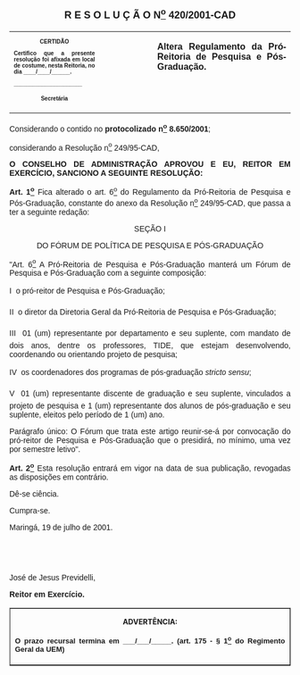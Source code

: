 <BODY>

<B><FONT FACE="Arial" SIZE=4><P ALIGN="CENTER"><A NAME="_Toc445798786"></P>
<P ALIGN="CENTER">R E S O L U &Ccedil; &Atilde; O  N<U><SUP>o</U></SUP>  420/2001-CAD</P>
</B></FONT><FONT FACE="Arial"><P ALIGN="JUSTIFY"></P></FONT>
<TABLE CELLSPACING=0 BORDER=0 CELLPADDING=7 WIDTH=612>
<TR><TD WIDTH="32%" VALIGN="TOP">
<B><FONT FACE="Arial" SIZE=1><P ALIGN="CENTER">CERTID&Atilde;O</P>
<P ALIGN="JUSTIFY">   Certifico que a presente resolu&ccedil;&atilde;o foi afixada em local de costume, nesta Reitoria, no dia ____/____/______.</P>
<P ALIGN="JUSTIFY"></P>
<P ALIGN="JUSTIFY">______________________</P>
<P ALIGN="CENTER">Secret&aacute;ria</B></FONT></TD>
<TD WIDTH="19%" VALIGN="TOP">&nbsp;</TD>
<TD WIDTH="49%" VALIGN="TOP">
<B><FONT FACE="Arial"><P ALIGN="JUSTIFY">Altera Regulamento da Pr&oacute;-Reitoria de Pesquisa e P&oacute;s-Gradua&ccedil;&atilde;o.</B></FONT></TD>
</TR>
</TABLE>

<FONT FACE="Arial"><P ALIGN="JUSTIFY"></P>
<P ALIGN="JUSTIFY">&#9;Considerando o contido no <B>protocolizado n<U><SUP>o</U></SUP> 8.650/2001</B>;</P>
<P ALIGN="JUSTIFY">&#9;considerando a Resolu&ccedil;&atilde;o n<U><SUP>o</U></SUP> 249/95-CAD,</P>
<P ALIGN="JUSTIFY"></P>
<B><P ALIGN="JUSTIFY">O CONSELHO DE ADMINISTRA&Ccedil;&Atilde;O APROVOU E EU, REITOR EM EXERC&Iacute;CIO, SANCIONO A SEGUINTE RESOLU&Ccedil;&Atilde;O:</P>
</B><P ALIGN="JUSTIFY"></P>
<B><P ALIGN="JUSTIFY">Art. 1<U><SUP>o</B></U></SUP> Fica alterado o art. 6<U><SUP>o</U></SUP> do Regulamento da Pr&oacute;-Reitoria de Pesquisa e P&oacute;s-Gradua&ccedil;&atilde;o, constante do anexo da Resolu&ccedil;&atilde;o n<U><SUP>o</U></SUP> 249/95-CAD, que passa a ter a seguinte reda&ccedil;&atilde;o:</P>
<P ALIGN="CENTER">SE&Ccedil;&Atilde;O I</P>
<P ALIGN="CENTER">DO F&Oacute;RUM DE POL&Iacute;TICA DE PESQUISA E P&Oacute;S-GRADUA&Ccedil;&Atilde;O</P>
<P ALIGN="JUSTIFY"> &quot;Art. 6<U><SUP>o</U></SUP> A Pr&oacute;-Reitoria de Pesquisa e P&oacute;s-Gradua&ccedil;&atilde;o manter&aacute; um F&oacute;rum de Pesquisa e P&oacute;s-Gradua&ccedil;&atilde;o com a seguinte composi&ccedil;&atilde;o:</P>
<P ALIGN="JUSTIFY">I  o pr&oacute;-reitor de Pesquisa e P&oacute;s-Gradua&ccedil;&atilde;o;</P>
<P ALIGN="JUSTIFY">II  o diretor da Diretoria Geral da Pr&oacute;-Reitoria de Pesquisa e P&oacute;s-Gradua&ccedil;&atilde;o;</P>
<P ALIGN="JUSTIFY">III  01 (um) representante por departamento e seu suplente, com mandato de dois anos, dentre os professores, TIDE, que estejam desenvolvendo, coordenando ou orientando projeto de pesquisa;</P>
<P ALIGN="JUSTIFY">IV  os coordenadores dos programas de p&oacute;s-gradua&ccedil;&atilde;o <I>stricto sensu</I>;</P>
<P ALIGN="JUSTIFY">V  01 (um) representante discente de gradua&ccedil;&atilde;o e seu suplente, vinculados a projeto de pesquisa e 1 (um) representante dos alunos de p&oacute;s-gradua&ccedil;&atilde;o e seu suplente, eleitos pelo per&iacute;odo de 1 (um) ano.</P>
<P ALIGN="JUSTIFY">Par&aacute;grafo &uacute;nico: O F&oacute;rum que trata este artigo reunir-se-&aacute; por convoca&ccedil;&atilde;o do pr&oacute;-reitor de Pesquisa e P&oacute;s-Gradua&ccedil;&atilde;o que o presidir&aacute;, no m&iacute;nimo, uma vez por semestre letivo&quot;.</P>
<B><P ALIGN="JUSTIFY">Art. 2<U><SUP>o</U></SUP> </B>Esta resolu&ccedil;&atilde;o entrar&aacute; em vigor na data de sua publica&ccedil;&atilde;o, revogadas as disposi&ccedil;&otilde;es em contr&aacute;rio.</P>
<P ALIGN="JUSTIFY">&#9;D&ecirc;-se ci&ecirc;ncia.</P>
<P ALIGN="JUSTIFY">&#9;Cumpra-se.</P>
<P ALIGN="JUSTIFY">Maring&aacute;, 19 de julho de 2001.</P>
<P ALIGN="JUSTIFY"></P>
<P ALIGN="JUSTIFY">&nbsp;</P>
<P ALIGN="JUSTIFY">&nbsp;</P>
<P ALIGN="JUSTIFY">Jos&eacute; de Jesus Previdelli,</P>
<B><P ALIGN="JUSTIFY">Reitor em Exerc&iacute;cio.</P>
<P ALIGN="JUSTIFY"></P></B></FONT>
<TABLE BORDER CELLSPACING=1 CELLPADDING=4 WIDTH=207>
<TR><TD VALIGN="TOP">
<B><FONT SIZE=2><P ALIGN="CENTER">ADVERT&Ecirc;NCIA:</P>
</FONT><FONT FACE="Arial" SIZE=2><P ALIGN="JUSTIFY">O prazo recursal termina em ___/___/_____. (art. 175 - § 1<U><SUP>o</U></SUP> do Regimento Geral da UEM)</B></FONT></TD>
</TR>
</TABLE>

<FONT SIZE=2><P></A></P></FONT></BODY>
